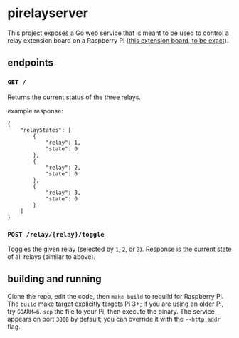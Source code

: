 # pirelayserver

This project exposes a Go web service that is meant to be used to control a relay extension board on a Raspberry Pi ([this extension board, to be exact](https://www.amazon.com/gp/product/B07CZL2SKN)).

## endpoints

### `GET /`

Returns the current status of the three relays.

example response:

```
{
    "relayStates": [
        {
            "relay": 1,
            "state": 0
        },
        {
            "relay": 2,
            "state": 0
        },
        {
            "relay": 3,
            "state": 0
        }
    ]
}
```

### `POST /relay/{relay}/toggle`

Toggles the given relay (selected by `1`, `2`, or `3`).  Response is the current state of all relays (similar to above).

## building and running

Clone the repo, edit the code, then `make build` to rebuild for Raspberry Pi.  The `build` make target explicitly targets Pi 3+; if you are using an older Pi, try `GOARM=6`.  `scp` the file to your Pi, then execute the binary.  The service appears on port `3000` by default; you can override it with the `--http.addr` flag.